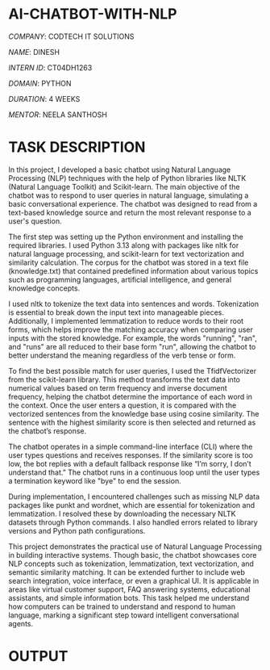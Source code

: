 # AI-CHATBOT-WITH-NLP

*COMPANY*: CODTECH IT SOLUTIONS

*NAME*: DINESH

*INTERN ID*: CT04DH1263

*DOMAIN*: PYTHON

*DURATION*: 4 WEEKS

*MENTOR*: NEELA SANTHOSH

# TASK DESCRIPTION

In this project, I developed a basic chatbot using Natural Language Processing (NLP) techniques with the help of Python libraries like NLTK (Natural Language Toolkit) and Scikit-learn. The main objective of the chatbot was to respond to user queries in natural language, simulating a basic conversational experience. The chatbot was designed to read from a text-based knowledge source and return the most relevant response to a user's question.

The first step was setting up the Python environment and installing the required libraries. I used Python 3.13 along with packages like nltk for natural language processing, and scikit-learn for text vectorization and similarity calculation. The corpus for the chatbot was stored in a text file (knowledge.txt) that contained predefined information about various topics such as programming languages, artificial intelligence, and general knowledge concepts.

I used nltk to tokenize the text data into sentences and words. Tokenization is essential to break down the input text into manageable pieces. Additionally, I implemented lemmatization to reduce words to their root forms, which helps improve the matching accuracy when comparing user inputs with the stored knowledge. For example, the words "running", "ran", and "runs" are all reduced to their base form "run", allowing the chatbot to better understand the meaning regardless of the verb tense or form.

To find the best possible match for user queries, I used the TfidfVectorizer from the scikit-learn library. This method transforms the text data into numerical values based on term frequency and inverse document frequency, helping the chatbot determine the importance of each word in the context. Once the user enters a question, it is compared with the vectorized sentences from the knowledge base using cosine similarity. The sentence with the highest similarity score is then selected and returned as the chatbot’s response.

The chatbot operates in a simple command-line interface (CLI) where the user types questions and receives responses. If the similarity score is too low, the bot replies with a default fallback response like “I’m sorry, I don’t understand that.” The chatbot runs in a continuous loop until the user types a termination keyword like "bye" to end the session.

During implementation, I encountered challenges such as missing NLP data packages like punkt and wordnet, which are essential for tokenization and lemmatization. I resolved these by downloading the necessary NLTK datasets through Python commands. I also handled errors related to library versions and Python path configurations.

This project demonstrates the practical use of Natural Language Processing in building interactive systems. Though basic, the chatbot showcases core NLP concepts such as tokenization, lemmatization, text vectorization, and semantic similarity matching. It can be extended further to include web search integration, voice interface, or even a graphical UI. It is applicable in areas like virtual customer support, FAQ answering systems, educational assistants, and simple information bots. This task helped me understand how computers can be trained to understand and respond to human language, marking a significant step toward intelligent conversational agents.

# OUTPUT

